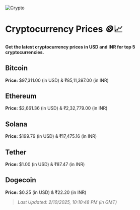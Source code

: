 
![Crypto](https://www.techguide.com.au/wp-content/uploads/2020/11/crypto3.jpeg)

# Cryptocurrency Prices 🪙📈

#### Get the latest cryptocurrency prices in USD and INR for top 5 cryptocurrencies.

## Bitcoin

**Price:** $97,311.00 (in USD) & ₹85,11,397.00 (in INR)

## Ethereum

**Price:** $2,661.36 (in USD) & ₹2,32,779.00 (in INR)

## Solana

**Price:** $199.79 (in USD) & ₹17,475.16 (in INR)

## Tether

**Price:** $1.00 (in USD) & ₹87.47 (in INR)

## Dogecoin

**Price:** $0.25 (in USD) & ₹22.20 (in INR)

> _Last Updated: 2/10/2025, 10:10:48 PM (in GMT)_
